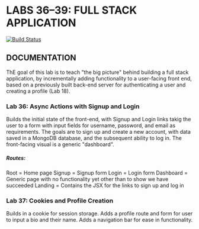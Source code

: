 # LABS 36–39: FULL STACK APPLICATION
[![Build Status](https://travis-ci.org/LizabethPetersen/36-40-fullstack-app.svg?branch=master)](https://travis-ci.org/LizabethPetersen/36-40-fullstack-app)

## DOCUMENTATION
ThE goal of this lab is to teach "the big picture" behind building a full stack application, by incrementally adding functionality to a user-facing front end, based on a previously built back-end server for authenticating a user and creating a profile (Lab 18).

### Lab 36: Async Actions with Signup and Login
Builds the initial state of the front-end, with Signup and Login links takig the user to a form with input fields for username, password, and email as requirements. The goals are to sign up and create a new account, with data saved in a MongoDB database, and the subsequent ability to log in. The front-facing visual is a generic "dashboard".

##### Routes:
Root = Home page
Signup = Signup form
Login = Login form
Dashboard = Generic page with no functionality yet other than to show we have succeeded
Landing = Contains the JSX for the links to sign up and log in

### Lab 37: Cookies and Profile Creation
Builds in a cookie for session storage. Adds a profile route and form for user to input a bio and their name. Adds a navigation bar for ease in functionality.

